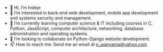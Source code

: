 - 👋 Hi, I’m Indeje
- 👀 I’m interested in back-end web development, mobile app development and systems security and management.
- 🌱 I’m currently learning computer science & IT including courses in C, Python, JavaScript, computer architecture, networking, database administration and operating systems. 
- 💞️ I’m looking to collaborate on Python-Django website development.
- 📫 How to reach me: Send me an email at n_wanyama@yahoo.com

<!---
Indeje/Indeje is a ✨ special ✨ repository because its `README.md` (this file) appears on your GitHub profile.
You can click the Preview link to take a look at your changes.
--->
